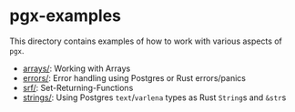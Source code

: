 # pgx-examples

This directory contains examples of how to work with various aspects of `pgx`.

- [arrays/](arrays/):  Working with Arrays
- [errors/](errors/):  Error handling using Postgres or Rust errors/panics
- [srf/](srf/):  Set-Returning-Functions
- [strings/](strings/):  Using Postgres `text`/`varlena` types as Rust `String`s and `&str`s